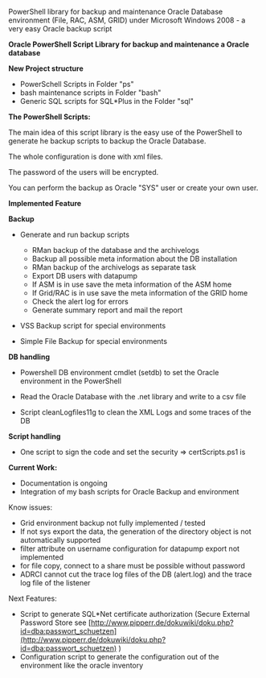 PowerShell library for backup and maintenance Oracle Database environment (File, RAC, ASM, GRID) under Microsoft Windows 2008 - a very easy Oracle backup script

**Oracle PowerShell Script Library for backup and maintenance a Oracle database**

**New Project structure**
* PowerSchell Scripts in Folder "ps"
* bash maintenance scripts in Folder "bash"
* Generic SQL scripts for SQL*Plus in the Folder "sql"

**The PowerShell Scripts:**

The main idea of this script library is the easy use of the PowerShell to generate he backup scripts to backup the Oracle Database. 

The whole configuration is done with xml files.

The password of the users will be encrypted.

You can perform the backup as Oracle "SYS" user or create your own user.

**Implemented Feature**

**Backup**
* Generate and run backup scripts 
	* RMan backup of the database and the archivelogs
	* Backup all possible meta information about the DB installation
	* RMan backup of the archivelogs as separate task
	* Export DB users with datapump
	* If ASM is in use save the meta information of the ASM home
	* If Grid/RAC is in use save the meta information of the GRID home
	* Check the alert log for errors
	* Generate summary report and mail the report

* VSS Backup script for special environments

* Simple File Backup for special environments

**DB handling**

* Powershell DB environment cmdlet (setdb) to set the Oracle environment in the PowerShell

* Read the Oracle Database with the .net library and write to a csv file

* Script cleanLogfiles11g to clean the XML Logs and some traces of the DB

**Script handling**
* One script to sign the code and set the security => certScripts.ps1 is

**Current Work:**
* Documentation is ongoing
* Integration of my bash scripts for Oracle Backup and environment


Know issues:
* Grid environment backup not fully implemented / tested
* If not sys export the data, the generation of the directory object is not automatically supported
* filter attribute on username configuration for datapump export not implemented
* for file copy, connect to a share must be possible without password
* ADRCI cannot cut the trace log files of the DB (alert.log) and the trace log file of the listener

Next Features:
* Script to generate SQL*Net certificate authorization (Secure External Password Store see [http://www.pipperr.de/dokuwiki/doku.php?id=dba:passwort_schuetzen](http://www.pipperr.de/dokuwiki/doku.php?id=dba:passwort_schuetzen) )
* Configuration script to generate the configuration out of the environment like the oracle inventory

